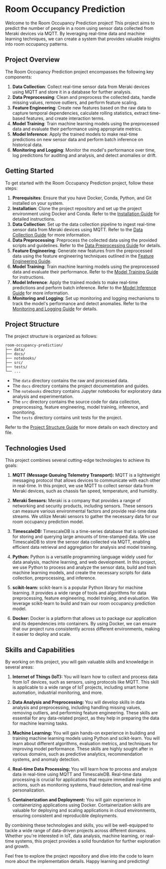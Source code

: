 # Room Occupancy Prediction

Welcome to the Room Occupancy Prediction project! This project aims to predict the number of people in a room using sensor data collected from Meraki devices via MQTT. By leveraging real-time data and machine learning techniques, we can create a system that provides valuable insights into room occupancy patterns.

## Project Overview

The Room Occupancy Prediction project encompasses the following key components:
1. **Data Collection**: Collect real-time sensor data from Meraki devices using MQTT and store it in a database for further analysis.
2. **Data Preprocessing**: Clean and preprocess the collected data, handle missing values, remove outliers, and perform feature scaling.
3. **Feature Engineering**: Create new features based on the raw data to capture temporal dependencies, calculate rolling statistics, extract time-based features, and create interaction terms.
4. **Model Training**: Train machine learning models using the preprocessed data and evaluate their performance using appropriate metrics.
5. **Model Inference**: Apply the trained models to make real-time predictions on new sensor data and perform batch inference on historical data.
6. **Monitoring and Logging**: Monitor the model's performance over time, log predictions for auditing and analysis, and detect anomalies or drift.

## Getting Started

To get started with the Room Occupancy Prediction project, follow these steps:

1. **Prerequisites**: Ensure that you have Docker, Conda, Python, and Git installed on your system.
2. **Installation**: Clone the project repository and set up the project environment using Docker and Conda. Refer to the [Installation Guide](docs/installation.md) for detailed instructions.
3. **Data Collection**: Set up the data collection pipeline to ingest real-time sensor data from Meraki devices using MQTT. Refer to the [Data Collection Guide](docs/data-collection.md) for more information.
4. **Data Preprocessing**: Preprocess the collected data using the provided scripts and guidelines. Refer to the [Data Preprocessing Guide](docs/data-preprocessing.md) for details.
5. **Feature Engineering**: Generate new features from the preprocessed data using the feature engineering techniques outlined in the [Feature Engineering Guide](docs/feature-engineering.md).
6. **Model Training**: Train machine learning models using the preprocessed data and evaluate their performance. Refer to the [Model Training Guide](docs/model-training.md) for instructions.
7. **Model Inference**: Apply the trained models to make real-time predictions and perform batch inference. Refer to the [Model Inference Guide](docs/model-inference.md) for more information.
8. **Monitoring and Logging**: Set up monitoring and logging mechanisms to track the model's performance and detect anomalies. Refer to the [Monitoring and Logging Guide](docs/monitoring-logging.md) for details.

## Project Structure

The project structure is organized as follows:
```
room-occupancy-prediction/
├── data/
├── docs/
├── notebooks/
├── src/
├── tests/
└── ...
```

- The `data` directory contains the raw and processed data.
- The `docs` directory contains the project documentation and guides.
- The `notebooks` directory contains Jupyter notebooks for exploratory data analysis and experimentation.
- The `src` directory contains the source code for data collection, preprocessing, feature engineering, model training, inference, and monitoring.
- The `tests` directory contains unit tests for the project.

Refer to the [Project Structure Guide](docs/project-structure.md) for more details on each directory and file.

## Technologies Used
This project combines several cutting-edge technologies to achieve its goals:

1. **MQTT (Message Queuing Telemetry Transport):** MQTT is a lightweight messaging protocol that allows devices to communicate with each other in real-time. In this project, we use MQTT to collect sensor data from Meraki devices, such as chassis fan speed, temperature, and humidity.

2. **Meraki Sensors:** Meraki is a company that provides a range of networking and security products, including sensors. These sensors can measure various environmental factors and provide real-time data streams. We utilize Meraki sensors to gather the necessary data for our room occupancy prediction model.

3. **TimescaleDB:** TimescaleDB is a time-series database that is optimized for storing and querying large amounts of time-stamped data. We use TimescaleDB to store the sensor data collected via MQTT, enabling efficient data retrieval and aggregation for analysis and model training.

4. **Python:** Python is a versatile programming language widely used for data analysis, machine learning, and web development. In this project, we use Python to process and analyze the sensor data, build and train machine learning models, and create the necessary scripts for data collection, preprocessing, and inference.

5. **scikit-learn:** scikit-learn is a popular Python library for machine learning. It provides a wide range of tools and algorithms for data preprocessing, feature engineering, model training, and evaluation. We leverage scikit-learn to build and train our room occupancy prediction model.

6. **Docker:** Docker is a platform that allows us to package our application and its dependencies into containers. By using Docker, we can ensure that our project runs consistently across different environments, making it easier to deploy and scale.

## Skills and Capabilities
By working on this project, you will gain valuable skills and knowledge in several areas:

1. **Internet of Things (IoT):** You will learn how to collect and process data from IoT devices, such as sensors, using protocols like MQTT. This skill is applicable to a wide range of IoT projects, including smart home automation, industrial monitoring, and more.

2. **Data Analysis and Preprocessing:** You will develop skills in data analysis and preprocessing, including handling missing values, removing outliers, and performing feature engineering. These skills are essential for any data-related project, as they help in preparing the data for machine learning tasks.

3. **Machine Learning:** You will gain hands-on experience in building and training machine learning models using Python and scikit-learn. You will learn about different algorithms, evaluation metrics, and techniques for improving model performance. These skills are highly sought after in various domains, such as predictive analytics, recommendation systems, and anomaly detection.

4. **Real-time Data Processing:** You will learn how to process and analyze data in real-time using MQTT and TimescaleDB. Real-time data processing is crucial for applications that require immediate insights and actions, such as monitoring systems, fraud detection, and real-time personalization.

5. **Containerization and Deployment:** You will gain experience in containerizing applications using Docker. Containerization skills are valuable for deploying and scaling applications in cloud environments, ensuring consistent and reproducible deployments.

By combining these technologies and skills, you will be well-equipped to tackle a wide range of data-driven projects across different domains. Whether you're interested in IoT, data analysis, machine learning, or real-time systems, this project provides a solid foundation for further exploration and growth.

Feel free to explore the project repository and dive into the code to learn more about the implementation details. Happy learning and predicting!
